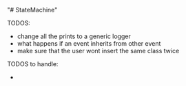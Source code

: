 "# StateMachine" 

TODOS:
- change all the prints to a generic logger
- what happens if an event inherits from other event
- make sure that the user wont insert the same class twice

TODOS to handle:

- 